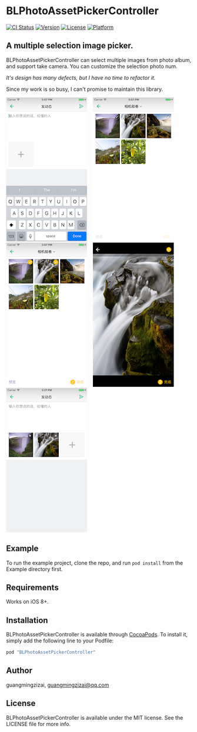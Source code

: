 # BLPhotoAssetPickerController

[![CI Status](http://img.shields.io/travis/guangmingzizai/BLPhotoAssetPickerController.svg?style=flat)](https://travis-ci.org/guangmingzizai/BLPhotoAssetPickerController)
[![Version](https://img.shields.io/cocoapods/v/BLPhotoAssetPickerController.svg?style=flat)](http://cocoapods.org/pods/BLPhotoAssetPickerController)
[![License](https://img.shields.io/cocoapods/l/BLPhotoAssetPickerController.svg?style=flat)](http://cocoapods.org/pods/BLPhotoAssetPickerController)
[![Platform](https://img.shields.io/cocoapods/p/BLPhotoAssetPickerController.svg?style=flat)](http://cocoapods.org/pods/BLPhotoAssetPickerController)

## A multiple selection image picker.

BLPhotoAssetPickerController can select multiple images from photo album, and support take camera. You can customize the selection photo num.

*It's design has many defects, but I have no time to refactor it.*

Since my work is so busy, I can't promise to maintain this library.

[![Alt][screenshot1_thumb]][screenshot1]    [![Alt][screenshot2_thumb]][screenshot2]    [![Alt][screenshot3_thumb]][screenshot3]    [![Alt][screenshot4_thumb]][screenshot4]    [![Alt][screenshot5_thumb]][screenshot5] 

[screenshot1_thumb]: https://github.com/guangmingzizai/BLPhotoAssetPickerController/blob/master/Screenshots/BLPhotoAssetPickerController1t.png?raw=true
[screenshot1]: https://github.com/guangmingzizai/BLPhotoAssetPickerController/blob/master/Screenshots/BLPhotoAssetPickerController1.png?raw=true
[screenshot2_thumb]: https://github.com/guangmingzizai/BLPhotoAssetPickerController/blob/master/Screenshots/BLPhotoAssetPickerController2t.png?raw=true
[screenshot2]: https://github.com/guangmingzizai/BLPhotoAssetPickerController/blob/master/Screenshots/BLPhotoAssetPickerController2.png?raw=true
[screenshot3_thumb]: https://github.com/guangmingzizai/BLPhotoAssetPickerController/blob/master/Screenshots/BLPhotoAssetPickerController3t.png?raw=true
[screenshot3]: https://github.com/guangmingzizai/BLPhotoAssetPickerController/blob/master/Screenshots/BLPhotoAssetPickerController3.png?raw=true
[screenshot4_thumb]: https://github.com/guangmingzizai/BLPhotoAssetPickerController/blob/master/Screenshots/BLPhotoAssetPickerController4t.png?raw=true
[screenshot4]: https://github.com/guangmingzizai/BLPhotoAssetPickerController/blob/master/Screenshots/BLPhotoAssetPickerController4.png?raw=true
[screenshot5_thumb]: https://github.com/guangmingzizai/BLPhotoAssetPickerController/blob/master/Screenshots/BLPhotoAssetPickerController5t.png?raw=true
[screenshot5]: https://github.com/guangmingzizai/BLPhotoAssetPickerController/blob/master/Screenshots/BLPhotoAssetPickerController5.png?raw=true
[screenshot6_thumb]: https://github.com/guangmingzizai/BLPhotoAssetPickerController/blob/master/Screenshots/BLPhotoAssetPickerController6t.png?raw=true

## Example

To run the example project, clone the repo, and run `pod install` from the Example directory first.

## Requirements

Works on iOS 8+.

## Installation

BLPhotoAssetPickerController is available through [CocoaPods](http://cocoapods.org). To install
it, simply add the following line to your Podfile:

```ruby
pod "BLPhotoAssetPickerController"
```

## Author

guangmingzizai, guangmingzizai@qq.com

## License

BLPhotoAssetPickerController is available under the MIT license. See the LICENSE file for more info.
